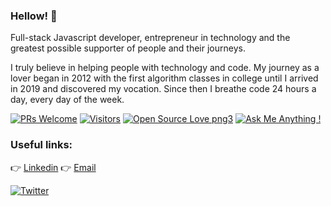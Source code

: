 
### Hellow! 👋
Full-stack Javascript developer, entrepreneur in technology and the greatest possible supporter of people and their journeys.

I truly believe in helping people with technology and code. My journey as a lover began in 2012 with the first algorithm classes in college until I arrived in 2019 and discovered my vocation. Since then I breathe code 24 hours a day, every day of the week.

[![PRs Welcome](https://img.shields.io/badge/PRs-welcome-brightgreen.svg?style=flat&logo=github)](https://github.com/BraianMendes) [![Visitors](https://visitor-badge.glitch.me/badge?page_id=BraianMendes.visitor-badge)](https://github.com/BraianMendes) [![Open Source Love png3](https://badges.frapsoft.com/os/v3/open-source.png?v=103)](https://github.com/BraianMendes) [![Ask Me Anything !](https://img.shields.io/badge/Ask%20me-anything-1abc9c.svg)](https://GitHub.com/BraianMendes/ama)

### Useful links:
<!-- 👉 Blog -->

👉 <a href="https://www.linkedin.com/in/braianmendes/">Linkedin</a>
👉 <a href="00.braian.dev@gmail.com">Email</a>

[![Twitter](https://img.shields.io/twitter/follow/:TsunamiBraian.svg?style=social&label=@TsunamiBraian)](https://twitter.com/TsunamiBraian)

<!--
**BraianMendes/BraianMendes** is a ✨ _special_ ✨ repository because its `README.md` (this file) appears on your GitHub profile.

Here are some ideas to get you started:

- 🔭 I’m currently working on ...
- 🌱 I’m currently learning ...
- 👯 I’m looking to collaborate on ...
- 🤔 I’m looking for help with ...
- 💬 Ask me about ...
- 📫 How to reach me: ...
- 😄 Pronouns: ...
- ⚡ Fun fact: ...
-->
